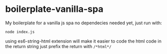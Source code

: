# boilerplate-vanilla-spa
My boilerplate for a vanilla js spa
no dependecies needed yet, just run with:

`node index.js`

using es6-string-html extension will make it easier to code the html code in the return string
just prefix the return with
`/*html*/`
